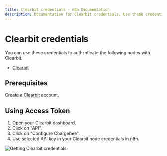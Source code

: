 ```yaml
---
title: Clearbit credentials - n8n Documentation
description: Documentation for Clearbit credentials. Use these credentials to authenticate Clearbit in n8n, a workflow automation platform.
---
```


# Clearbit credentials

You can use these credentials to authenticate the following nodes with Clearbit.

- [Clearbit](/integrations/builtin/app-nodes/n8n-nodes-base.clearbit/)


## Prerequisites

Create a [Clearbit](https://www.clearbit.com/) account.


## Using Access Token

1. Open your Clearbit dashboard.
2. Click on "API".
3. Click on "Configure Chargebee".
4. Use selected API key in your Clearbit node credentials in n8n.


![Getting Clearbit credentials](/_images/integrations/builtin/credentials/clearbit/using-access-token.gif)

